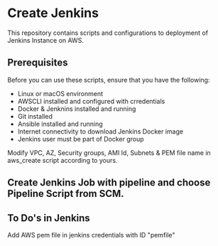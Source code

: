 # Create Jenkins

This repository contains scripts and configurations to deployment of Jenkins Instance on AWS.

## Prerequisites

Before you can use these scripts, ensure that you have the following:

- Linux or macOS environment
- AWSCLI installed and configured with crredentials
- Docker & Jenknins installed and running
- Git installed
- Ansible installed and running
- Internet connectivity to download Jenkins Docker image
- Jenkins user must be part of Docker group


Modify VPC, AZ, Security groups, AMI Id, Subnets & PEM file name in aws_create script according to yours.

## Create Jenkins Job with pipeline and choose Pipeline Script from SCM.

To Do's in Jenkins
------------------------------------------
Add AWS pem file in jenkins credentials with ID "pemfile"
